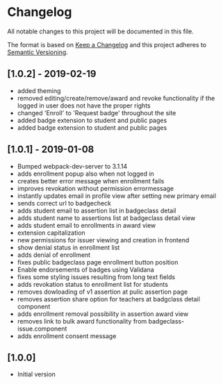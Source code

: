 # Changelog
All notable changes to this project will be documented in this file.

The format is based on [Keep a Changelog](http://keepachangelog.com/en/1.0.0/)
and this project adheres to [Semantic Versioning](http://semver.org/spec/v2.0.0.html).

## [1.0.2] - 2019-02-19
  - added theming
  - removed editing/create/remove/award and revoke functionality if the
  logged in user does not have the proper rights
  - changed 'Enroll' to 'Request badge' throughout the site
  - added badge extension to student and public pages
  - added badge extension to student and public pages
  
## [1.0.1] - 2019-01-08
 - Bumped webpack-dev-server to 3.1.14
 - adds enrollment popup also when not logged in
 - creates better error message when enrollment fails
 - improves revokation without permission errormessage
 - instantly updates email in profile view after setting new primary email
 - sends correct url to badgecheck
 - adds student email to assertion list in badgeclass detail
 - adds student name to assertions list at badgeclass detail view
 - adds student email to enrollments in award view
 - extension capitalization
 - new permissions for issuer viewing and creation in frontend
 - show denial status in enrollment list
 - adds denial of enrollment
 - fixes public badgeclass page enrollment button position
 - Enable endorsements of badges using Validana
 - fixes some styling issues resulting from long text fields
 - adds revokation status to enrollment list for students
 - removes dowloading of v1 assertion at pulic assertion page
 - removes assertion share option for teachers at badgclass detail component
 - adds enrollment removal possibility in assertion award view
 - removes link to bulk award functionality from badgeclass-issue.component
 - adds enrollment consent message

## [1.0.0]
 - Initial version
